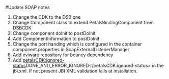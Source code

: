 #Update SOAP notes

1. Change the CDK to the DSB one
2. Change Component class to extend PetalsBindingComponent from DSBCDK
3. Change component doInit to postDoInit
4. Add ComponentInformation to postDoInit
5. Change the port handing which is configured in the container component.properties in SoapExternalListenerManager
6. Add eviware repository for bouncy dependency
7. Add <petalsCDK:ignored-status>DONE_AND_ERROR_IGNORED</petalsCDK:ignored-status> in the jbi.xml. If not present JBI XML validation fails at installation.
